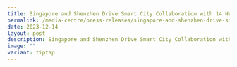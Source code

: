 ```yaml
---
title: Singapore and Shenzhen Drive Smart City Collaboration with 14 New Projects
permalink: /media-centre/press-releases/singapore-and-shenzhen-drive-smart-city-collaboration/
date: 2023-12-14
layout: post
description: Singapore and Shenzhen Drive Smart City Collaboration with 14 New Projects
image: ""
variant: tiptap
---
```

